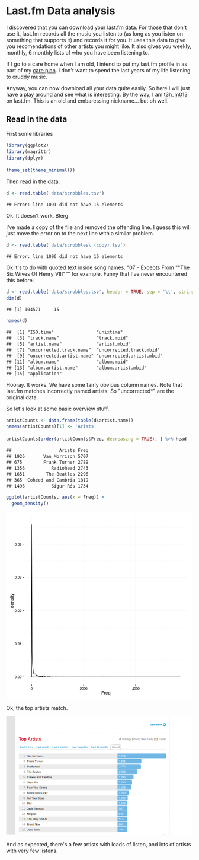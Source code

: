 Last.fm Data analysis
=======================


I discovered that you can download your [last.fm](www.last.fm) [data](http://www.last.fm/settings/dataexporter).
For those that don't use it, last.fm records all the music you listen to (as long as you listen on something that supports it) and records it for you.
It uses this data to give you recomendations of other artists you might like.
It also gives you weekly, monthly, 6 monthly lists of who you have been listening to.

If I go to a care home when I am old, I intend to put my last.fm profile in as part of my [care plan](http://www.nhs.uk/Planners/Yourhealth/Pages/Careplan.aspx).
I don't want to spend the last years of my life listening to cruddy music.

Anyway, you can now download all your data quite easily.
So here I will just have a play around and see what is interesting.
By the way, I am [t3h_m013](www.last.fm/user/t3h_m013) on last.fm.
This is an old and embaressing nickname... but oh well.


Read in the data
-----------------

First some libraries

```r
library(ggplot2)
library(magrittr)
library(dplyr)

theme_set(theme_minimal())
```

Then read in the data.


```r
d <- read.table('data/scrobbles.tsv')
```

```
## Error: line 1091 did not have 15 elements
```

Ok. It doesn't work. Blerg. 

I've made a copy of the file and removed the offending line. I guess this will just move the error on to the next line with a similar problem.



```r
d <- read.table('data/scrobbles\ (copy).tsv')
```

```
## Error: line 1096 did not have 15 elements
```

Ok it's to do with quoted text inside song names. 
"07 - Excepts From ""The Six Wives Of Henry VIII""" for example. 
Funny that I've never encountered this before.



```r
d <- read.table('data/scrobbles.tsv', header = TRUE, sep = '\t', stringsAsFactors = FALSE, quote = "\"")
dim(d)
```

```
## [1] 104571     15
```

```r
names(d)
```

```
##  [1] "ISO.time"                "unixtime"               
##  [3] "track.name"              "track.mbid"             
##  [5] "artist.name"             "artist.mbid"            
##  [7] "uncorrected.track.name"  "uncorrected.track.mbid" 
##  [9] "uncorrected.artist.name" "uncorrected.artist.mbid"
## [11] "album.name"              "album.mbid"             
## [13] "album.artist.name"       "album.artist.mbid"      
## [15] "application"
```

Hooray. It works. 
We have some fairly obvious column names.
Note that last.fm matches incorrectly named artists.
So "uncorrected*" are the original data.

So let's look at some basic overview stuff.


```r
artistCounts <- data.frame(table(d$artist.name))
names(artistCounts)[1] <- 'Arists'

artistCounts[order(artistCounts$Freq, decreasing = TRUE), ] %>% head
```

```
##                  Arists Freq
## 1926       Van Morrison 5707
## 675        Frank Turner 2789
## 1356          Radiohead 2743
## 1651        The Beatles 2296
## 365  Coheed and Cambria 1819
## 1496          Sigur Rós 1734
```

```r
ggplot(artistCounts, aes(x = Freq)) + 
  geom_density()
```

![plot of chunk someBasics](figure/someBasics.png) 

Ok, the top artists match.

![screenshot](figure/topArtistsScreen.png)


And as expected, there's a few artists with loads of listen, and lots of artists with very few listens.



